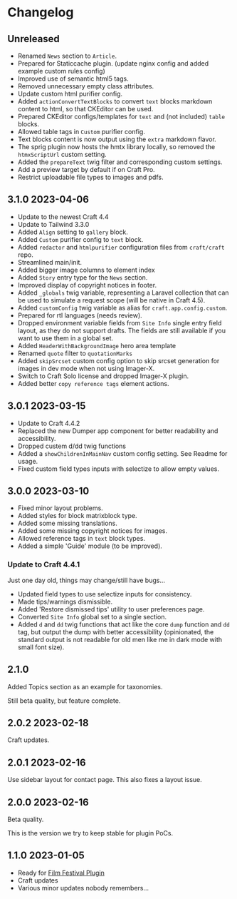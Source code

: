 # Changelog

## Unreleased

* Renamed `News` section to `Article`.
* Prepared for Staticcache plugin. (update nginx config and added example custom rules config)
* Improved use of semantic html5 tags.
* Removed unnecessary empty class attributes.
* Update custom html purifier config.
* Added `actionConvertTextBlocks` to convert `text` blocks markdown content to html, so that CKEditor can be used.
* Prepared CKEditor configs/templates for `text` and (not included) `table` blocks.
* Allowed table tags in `Custom` purifier config.
* Text blocks content is now output using the `extra` markdown flavor.
* The sprig plugin now hosts the hmtx library locally, so removed the `htmxScriptUrl` custom setting.
* Added the `prepareText` twig filter and corresponding custom settings.
* Add a preview target by default if on Craft Pro.
* Restrict uploadable file types to images and pdfs.

## 3.1.0 2023-04-06

* Update to the newest Craft 4.4
* Update to Tailwind 3.3.0
* Added `Align` setting to `gallery` block.
* Added `Custom` purifier config to `text` block.
* Added `redactor` and `htmlpurifier` configuration files from `craft/craft` repo.
* Streamlined main/init.
* Added bigger image columns to element index
* Added `Story` entry type for the `News` section.
* Improved display of copyright notices in footer.
* Added `_globals` twig variable, representing a Laravel collection that can be used to simulate a request scope (will be native in Craft 4.5).
* Added `customConfig` twig variable as alias for `craft.app.config.custom`.
* Prepared for rtl languages (needs review).
* Dropped environment variable fields from `Site Info` single entry field layout, as they do not support drafts. The fields are still available if you want to use them in a global set.
* Added `HeaderWithBackgroundImage` hero area template
* Renamed `quote` filter to `quotationMarks`
* Added `skipSrcset` custom config option to skip srcset generation for images in dev mode when not using Imager-X.
* Switch to Craft Solo license and dropped Imager-X plugin.
* Added better `copy reference tags` element actions.


## 3.0.1 2023-03-15

* Update to Craft 4.4.2
* Replaced the new Dumper app component for better readability and accessibility.
* Dropped custem d/dd twig functions
* Added a `showChildrenInMainNav` custom config setting. See Readme for usage.
* Fixed custom field types inputs with selectize to allow empty values.

## 3.0.0 2023-03-10

* Fixed minor layout problems.
* Added styles for block matrixblock type.
* Added some missing translations.
* Added some missing copyright notices for images.
* Allowed reference tags in `text` block types.
* Added a simple 'Guide' module (to be improved).

### Update to Craft 4.4.1

Just one day old, things may change/still have bugs...

* Updated field types to use selectize inputs for consistency.
* Made tips/warnings dismissible.
* Added 'Restore dismissed tips' utility to user preferences page.
* Converted `Site Info` global set to a single section.
* Added  `d` and `dd` twig functions that act like the core `dump` function and `dd` tag, but output the dump with better accessibility (opinionated, the standard output is not readable for old men like me in dark mode with small font size). 

## 2.1.0

Added Topics section as an example for taxonomies.

Still beta quality, but feature complete.

## 2.0.2 2023-02-18

Craft updates.

## 2.0.1 2023-02-16

Use sidebar layout for contact page.  This also fixes a layout issue.

## 2.0.0 2023-02-16

Beta quality.

This is the version we try to keep stable for plugin PoCs.

## 1.1.0 2023-01-05

* Ready for [Film Festival Plugin](https://github.com/wsydney76/craft-film-festival-light)
* Craft updates
* Various minor updates nobody remembers...